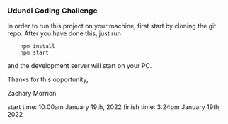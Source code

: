 ### Udundi Coding Challenge

In order to run this project on your machine, first start by cloning the git repo.
After you have done this, just run 

        npm install
        npm start

and the development server will start on your PC.

Thanks for this opportunity,

Zachary Morrion

start time: 10:00am January 19th, 2022
finish time: 3:24pm January 19th, 2022